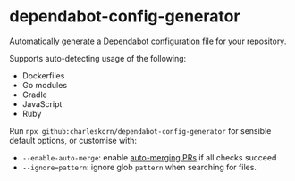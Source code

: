 # dependabot-config-generator

Automatically generate [a Dependabot configuration file](https://dependabot.com/docs/config-file/) for your repository.

Supports auto-detecting usage of the following:

* Dockerfiles
* Go modules
* Gradle
* JavaScript
* Ruby

Run `npx github:charleskorn/dependabot-config-generator` for sensible default options, or customise with:

* `--enable-auto-merge`: enable [auto-merging PRs](https://dependabot.com/docs/config-file/#automerged_updates) if all checks succeed
* `--ignore=pattern`: ignore glob `pattern` when searching for files.